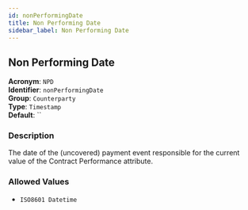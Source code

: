 ```yaml
---
id: nonPerformingDate
title: Non Performing Date
sidebar_label: Non Performing Date
---
```


## Non Performing Date

**Acronym**: `NPD`  
**Identifier**: `nonPerformingDate`  
**Group**: `Counterparty`  
**Type**: `Timestamp`  
**Default**: ``  

### Description
The date of the (uncovered) payment event responsible for the current value of the Contract Performance attribute.

### Allowed Values
- `ISO8601 Datetime`

